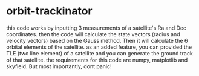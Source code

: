 # orbit-trackinator
this code works by inputting 3 measurements of a satellite's Ra and Dec coordinates. then the code will calculate the state vectors (radius and velocity vectors) based on the Gauss method. Then it will calculate the 6 orbital elements of the satellite. as an added feature, you can provided the TLE (two line element) of a satellite and you can generate the ground track of that satellite.
the requirements for this code are numpy, matplotlib and skyfield.
But most importantly, dont panic!
